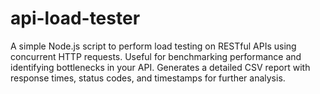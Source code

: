 # api-load-tester
A simple Node.js script to perform load testing on RESTful APIs using concurrent HTTP requests. Useful for benchmarking performance and identifying bottlenecks in your API. Generates a detailed CSV report with response times, status codes, and timestamps for further analysis.
